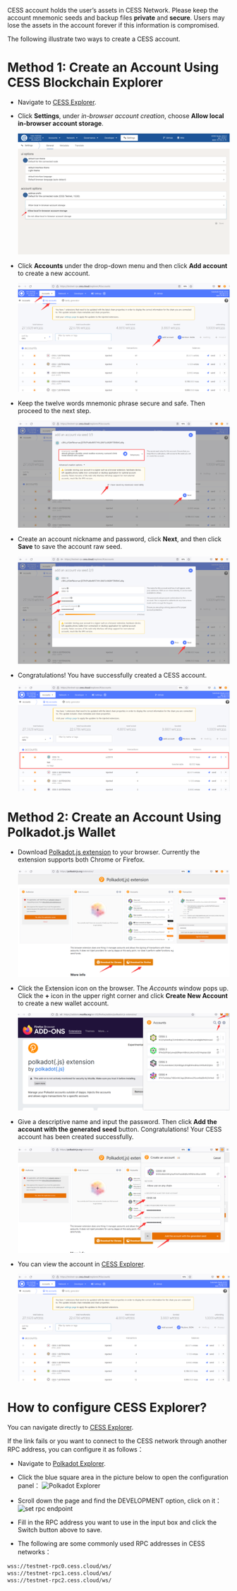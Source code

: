 CESS account holds the user’s assets in CESS Network. Please keep the account mnemonic seeds and backup files **private** and **secure**. Users may lose the assets in the account forever if this information is compromised.

The following illustrate two ways to create a CESS account.

# Method 1: Create an Account Using CESS Blockchain Explorer

- Navigate to [CESS Explorer](https://polkadot.js.org/apps/?rpc=wss%3A%2F%2Ftestnet-rpc0.cess.cloud%2Fws%2F#/explorer).

- Click **Settings**, under *in-browser account creation*, choose **Allow local in-browser account storage**.<br/>

    ![CESS Explorer settings](../assets/community/cess-account/cess-expl-settings.png)

- Click **Accounts** under the drop-down menu and then click **Add account** to create a new account.<br/>

    ![CESS Explorer adding account](../assets/community/cess-account/cess-expl-add-acct.png)

- Keep the twelve words mnemonic phrase secure and safe. Then proceed to the next step.<br/>

    ![CESS Explorer showing mnemonic](../assets/community/cess-account/cess-expl-showing-mnemonic.png)

- Create an account nickname and password, click **Next**, and then click **Save** to save the account raw seed.<br/>

    ![CESS Explorer entering password](../assets/community/cess-account/cess-expl-entering-pwd.png)

- Congratulations! You have successfully created a CESS account.<br/>

    ![CESS Explorer account created](../assets/community/cess-account/cess-expl-acct-created.png)

# Method 2: Create an Account Using Polkadot.js Wallet

- Download [Polkadot.js extension](https://polkadot.js.org/extension/) to your browser. Currently the extension supports both Chrome or Firefox.<br/>

    ![Download Polkadot.js extension](../assets/community/cess-account/download-ext.png)

- Click the Extension icon on the browser. The *Accounts* window pops up. Click the **+** icon in the upper right corner and click **Create New Account** to create a new wallet account.<br/>

    ![Create account window popups](../assets/community/cess-account/create-acct-popup.png)

- Give a descriptive name and input the password. Then click **Add the account with the generated seed** button. Congratulations! Your CESS account has been created successfully.<br/>

    ![Create a CESS account](../assets/community/cess-account/create-acct.png)

- You can view the account in [CESS Explorer](https://polkadot.js.org/apps/?rpc=wss%3A%2F%2Ftestnet-rpc0.cess.cloud%2Fws%2F#/explorer).<br/>

    ![View account in CESS Explorer](../assets/community/cess-account/view-acct-cess-explorer.png)

# How to configure CESS Explorer?

You can navigate directly to [CESS Explorer](https://polkadot.js.org/apps/?rpc=wss%3A%2F%2Ftestnet-rpc0.cess.cloud%2Fws%2F#/explorer).

If the link fails or you want to connect to the CESS network through another RPC address, you can configure it as follows：

- Navigate to [Polkadot Explorer](https://testnet.cess.cloud/#/explorer).
  
- Click the blue square area in the picture below to open the configuration panel：
  ![Polkadot Explorer](https://github.com/CESSProject/doc-v2/assets/121914086/b553d9f1-fe94-4187-acac-e88ebea7de5c)

- Scroll down the page and find the DEVELOPMENT option, click on it：
  ![set rpc endpoint](https://github.com/CESSProject/doc-v2/assets/121914086/6dabe3cb-1a86-4a08-b2a8-d7366f4cd8ec)

- Fill in the RPC address you want to use in the input box and click the Switch button above to save.

- The following are some commonly used RPC addresses in CESS networks：
``` shell
wss://testnet-rpc0.cess.cloud/ws/
wss://testnet-rpc1.cess.cloud/ws/
wss://testnet-rpc2.cess.cloud/ws/
```
